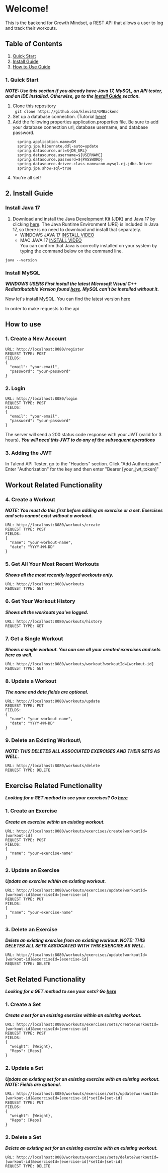 # Welcome!
This is the backend for Growth Mindset, a REST API that allows a user to log and track their workouts.

## Table of Contents
   1. [Quick Start](#Quick-Start) </br>
   2. [Install Guide](#Install-Guide) </br>
   3. [How to Use Guide](#How-to-Use-Guide) </br> 



<a name="Quick-Start"><a>
### 1. Quick Start
***NOTE: Use this section if you already have Java 17, MySQL, an API tester, and an IDE installed. Otherwise, go to the [Install Guide](#Install-Guide) section.***
  1. Clone this repository </br>
    ``` 
      git clone https://github.com/klevi43/GMBackend
    ```
  2. Set up a database connection. (Tutorial [here](https://www.youtube.com/watch?v=ImqxBiv5yIY))
  3. Add the following properties application.properties file. Be sure to add your database connection url, database username, and database password.
     ```
       spring.application.name=GM
       spring.jpa.hibernate.ddl-auto=update
       spring.datasource.url=${DB_URL}
       spring.datasource.username=${USERNAME}
       spring.datasource.password=${PASSWORD}
       spring.datasource.driver-class-name=com.mysql.cj.jdbc.Driver
       spring.jpa.show-sql=true
     ```
  4. You're all set!

<a name="Install-Guide"><a>
## 2. Install Guide
### Install Java 17 

   1. Download and install the Java Development Kit (JDK) and Java 17 by clicking [here](https://www.oracle.com/java/technologies/javase/jdk17-0-13-later-archive-downloads.html). The Java Runtime Environment (JRE) is included in Java 17, so there is no need to download and install that separately. 
      - WINDOWS JAVA 17 [INSTALL VIDEO](https://www.youtube.com/watch?v=cL4GcZ6GJV8)
      - MAC JAVA 17 [INSTALL VIDEO](https://www.youtube.com/watch?v=SdKIBGnkhDY) </br>
You can confirm that Java is correctly installed on your system by typing the command below on the command line.
```
java --version
```
### Install MySQL

***WINDOWS USERS First install the latest Microsoft Visual C++ Redistributable Version found [here](https://learn.microsoft.com/en-us/cpp/windows/latest-supported-vc-redist?view=msvc-170#latest-microsoft-visual-c-redistributable-version). MySQL can't be installed without it.***



Now let's install MySQL. You can find the latest version [here](https://dev.mysql.com/downloads/mysql/)

In order to make requests to the api

<a name="How-to-Use-Guide"></a>
## How to use

### 1. Create a New Account
```
URL: http://localhost:8080/register
REQUEST TYPE: POST
FIELDS:
{
  "email": "your-email",
  "password": "your-password"
}
```


### 2. Login 
```
URL: http://localhost:8080/login
REQUEST TYPE: POST
FIELDS:
{
  "email": "your-email",
  "password": "your-password"
}
```

The server will send a 200 status code response with your JWT (valid for 3 hours).
***You will need this JWT to do any of the subsequent operations***

### 3. Adding the JWT
In Talend API Tester, go to the "Headers" section. Click "Add Authorizaion."
Enter "Authorization" for the key and then enter "Bearer [your_jwt_token]"

## Workout Related Functionality
### 4. Create a Workout
***NOTE: You must do this first before adding an exercise or a set. Exercises and sets cannot exist without a workout.***
```
URL: http://localhost:8080/workouts/create
REQUEST TYPE: POST
FIELDS:
{
  "name": "your-workout-name",
  "date": "YYYY-MM-DD"
}
```

### 5. Get All Your Most Recent Workouts
***Shows all the most recently logged workouts only.***
```
URL: http://localhost:8080/workouts
REQUEST TYPE: GET
```

### 6. Get Your Workout History
***Shows all the workouts you've logged.***
```
URL: http://localhost:8080/workouts/history
REQUEST TYPE: GET
```
<a name="Get-Workout-By-Id"></a>
### 7. Get a Single Workout 
***Shows a single workout. You can see all your created exercises and sets here as well.***
```
URL: http://localhost:8080/workouts/workout?workoutId=[workout-id]
REQUEST TYPE: GET
```

### 8. Update a Workout 
***The name and date fields are optional.***
```
URL: http://localhost:8080/workouts/update
REQUEST TYPE: PUT
FIELDS:
{
  "name": "your-workout-name",
  "date": "YYYY-MM-DD"
}
```
### 9. Delete an Existing Workout\
***NOTE: THIS DELETES ALL ASSOCIATED EXERCISES AND THEIR SETS AS WELL.***
```
URL: http://localhost:8080/workouts/delete
REQUEST TYPE: DELETE
```

## Exercise Related Functionality
***Looking for a GET method to see your exercises? Go [here](#Get-Workout-Id)***
### 1. Create an Exercise
***Create an exercise within an existing workout.***

```
URL: http://localhost:8080/workouts/exercises/create?workoutId=[workout-id]
REQUEST TYPE: POST
FIELDS:
{
  "name": "your-exercise-name"
}
```
### 2. Update an Exercise
***Update an exercise within an existing workout.***
```
URL: http://localhost:8080/workouts/exercises/update?workoutId=[workout-id]&exerciseId=[exercise-id]
REQUEST TYPE: PUT
FIELDS:
{
  "name": "your-exercise-name"
}
```

### 3. Delete an Exercise
***Delete an existing exercise from an existing workout. NOTE: THIS DELETES ALL SETS ASSOCIATED WITH THIS EXERCISE AS WELL.***
```
URL: http://localhost:8080/workouts/exercises/update?workoutId=[workout-id]&exerciseId=[exercise-id]
REQUEST TYPE: DELETE
```

## Set Related Functionality
***Looking for a GET method to see your sets? Go [here](#Get-Workout-By-Id)***
### 1. Create a Set
***Create a set for an existing exercise within an existing workout.***
```
URL: http://localhost:8080/workouts/exercises/sets/create?workoutId=[workout-id]&exerciseId=[exercise-id]
REQUEST TYPE: POST
FIELDS:
{
  "weight": [Weight},
  "Reps": [Reps]
}
```

### 2. Update a Set
***Update an existing set for an existing exercise with an existing workout. NOTE: Fields are optional.***
```
URL: http://localhost:8080/workouts/exercises/sets/update?workoutId=[workout-id]&exerciseId=[exercise-id]*setId=[set-id]
REQUEST TYPE: PUT
FIELDS:
{
  "weight": [Weight},
  "Reps": [Reps]
}
```

### 2. Delete a Set
***Delete an existing set for an existing exercise with an existing workout.***
```
URL: http://localhost:8080/workouts/exercises/sets/delete?workoutId=[workout-id]&exerciseId=[exercise-id]*setId=[set-id]
REQUEST TYPE: DELETE
```

